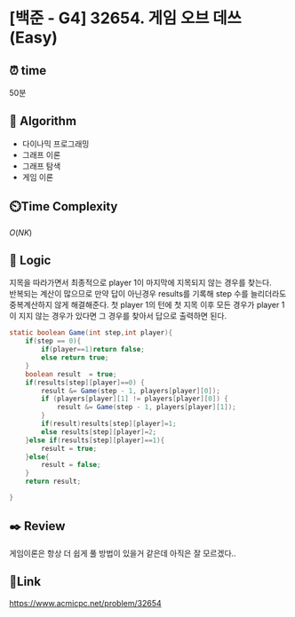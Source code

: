 # [백준 - G4] 32654. 게임 오브 데쓰 (Easy)

## ⏰ **time**

50분

## :pushpin: **Algorithm**

- 다이나믹 프로그래밍
- 그래프 이론
- 그래프 탐색
- 게임 이론

## ⏲️**Time Complexity**

$O(NK)$

## :round_pushpin: **Logic**
지목을 따라가면서 최종적으로 player 1이 마지막에 지목되지 않는 경우를 찾는다.  
반복되는 계산이 많으므로 만약 답이 아닌경우 results를 기록해 step 수를 늘리더라도 중복계산하지 않게 해결해준다.
첫 player 1의 턴에 첫 지목 이후 모든 경우가 player 1이 지지 않는 경우가 있다면 그 경우를 찾아서 답으로 출력하면 된다.

```java
static boolean Game(int step,int player){
	if(step == 0){
		if(player==1)return false;
		else return true;
	}
	boolean result  = true;
	if(results[step][player]==0) {
		result &= Game(step - 1, players[player][0]);
		if (players[player][1] != players[player][0]) {
			result &= Game(step - 1, players[player][1]);
		}
		if(result)results[step][player]=1;
		else results[step][player]=2;
	}else if(results[step][player]==1){
		result = true;
	}else{
		result = false;
	}
	return result;

}
```

## :black_nib: **Review**
게임이론은 항상 더 쉽게 풀 방법이 있을거 같은데 아직은 잘 모르겠다..

## 📡**Link**

https://www.acmicpc.net/problem/32654
